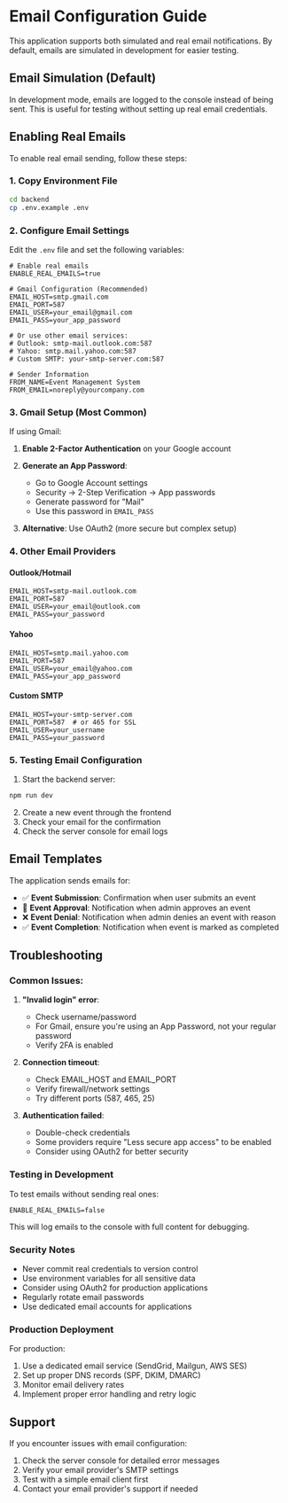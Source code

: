 # Email Configuration Guide

This application supports both simulated and real email notifications. By default, emails are simulated in development for easier testing.

## Email Simulation (Default)

In development mode, emails are logged to the console instead of being sent. This is useful for testing without setting up real email credentials.

## Enabling Real Emails

To enable real email sending, follow these steps:

### 1. Copy Environment File
```bash
cd backend
cp .env.example .env
```

### 2. Configure Email Settings

Edit the `.env` file and set the following variables:

```env
# Enable real emails
ENABLE_REAL_EMAILS=true

# Gmail Configuration (Recommended)
EMAIL_HOST=smtp.gmail.com
EMAIL_PORT=587
EMAIL_USER=your_email@gmail.com
EMAIL_PASS=your_app_password

# Or use other email services:
# Outlook: smtp-mail.outlook.com:587
# Yahoo: smtp.mail.yahoo.com:587
# Custom SMTP: your-smtp-server.com:587

# Sender Information
FROM_NAME=Event Management System
FROM_EMAIL=noreply@yourcompany.com
```

### 3. Gmail Setup (Most Common)

If using Gmail:

1. **Enable 2-Factor Authentication** on your Google account
2. **Generate an App Password**:
   - Go to Google Account settings
   - Security → 2-Step Verification → App passwords
   - Generate password for "Mail"
   - Use this password in `EMAIL_PASS`

3. **Alternative**: Use OAuth2 (more secure but complex setup)

### 4. Other Email Providers

#### Outlook/Hotmail
```env
EMAIL_HOST=smtp-mail.outlook.com
EMAIL_PORT=587
EMAIL_USER=your_email@outlook.com
EMAIL_PASS=your_password
```

#### Yahoo
```env
EMAIL_HOST=smtp.mail.yahoo.com
EMAIL_PORT=587
EMAIL_USER=your_email@yahoo.com
EMAIL_PASS=your_app_password
```

#### Custom SMTP
```env
EMAIL_HOST=your-smtp-server.com
EMAIL_PORT=587  # or 465 for SSL
EMAIL_USER=your_username
EMAIL_PASS=your_password
```

### 5. Testing Email Configuration

1. Start the backend server:
```bash
npm run dev
```

2. Create a new event through the frontend
3. Check your email for the confirmation
4. Check the server console for email logs

## Email Templates

The application sends emails for:

- ✅ **Event Submission**: Confirmation when user submits an event
- 🎉 **Event Approval**: Notification when admin approves an event
- ❌ **Event Denial**: Notification when admin denies an event with reason
- ✅ **Event Completion**: Notification when event is marked as completed

## Troubleshooting

### Common Issues:

1. **"Invalid login" error**:
   - Check username/password
   - For Gmail, ensure you're using an App Password, not your regular password
   - Verify 2FA is enabled

2. **Connection timeout**:
   - Check EMAIL_HOST and EMAIL_PORT
   - Verify firewall/network settings
   - Try different ports (587, 465, 25)

3. **Authentication failed**:
   - Double-check credentials
   - Some providers require "Less secure app access" to be enabled
   - Consider using OAuth2 for better security

### Testing in Development

To test emails without sending real ones:
```env
ENABLE_REAL_EMAILS=false
```

This will log emails to the console with full content for debugging.

### Security Notes

- Never commit real credentials to version control
- Use environment variables for all sensitive data
- Consider using OAuth2 for production applications
- Regularly rotate email passwords
- Use dedicated email accounts for applications

### Production Deployment

For production:
1. Use a dedicated email service (SendGrid, Mailgun, AWS SES)
2. Set up proper DNS records (SPF, DKIM, DMARC)
3. Monitor email delivery rates
4. Implement proper error handling and retry logic

## Support

If you encounter issues with email configuration:
1. Check the server console for detailed error messages
2. Verify your email provider's SMTP settings
3. Test with a simple email client first
4. Contact your email provider's support if needed
